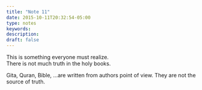 ```yaml
---
title: "Note 11"
date: 2015-10-11T20:32:54-05:00
type: notes
keywords:
description:
draft: false
---
```

[comment]: # (A note is any quick thought, quote, one-liners or a simple tweet. )

This is something everyone must realize.  
There is not much truth in the holy books.

Gita, Quran, Bible, ...are written from authors point of view. They are not the source of truth.
